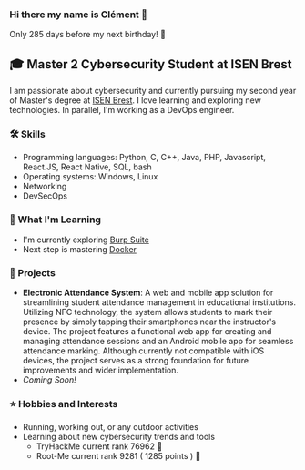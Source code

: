 ### Hi there my name is Clément 👋

Only 285 days before my next birthday! 🎂

## 🎓 Master 2 Cybersecurity Student at ISEN Brest

I am passionate about cybersecurity and currently pursuing my second year of Master's degree at [ISEN Brest](https://isen-brest.fr/). I love learning and exploring new technologies.
In parallel, I'm working as a DevOps engineer.

### 🛠️ Skills

- Programming languages: Python, C, C++, Java, PHP, Javascript, React.JS, React Native, SQL, bash
- Operating systems: Windows, Linux
- Networking
- DevSecOps

### 🌱 What I'm Learning

- I'm currently exploring [Burp Suite](https://portswigger.net/burp)
- Next step is mastering [Docker](https://www.docker.com/)

### 📂 Projects

- **Electronic Attendance System**: A web and mobile app solution for streamlining student attendance management in educational institutions. Utilizing NFC technology, the system allows students to mark their presence by simply tapping their smartphones near the instructor's device. The project features a functional web app for creating and managing attendance sessions and an Android mobile app for seamless attendance marking. Although currently not compatible with iOS devices, the project serves as a strong foundation for future improvements and wider implementation.
- _Coming Soon!_

### ⭐ Hobbies and Interests

- Running, working out, or any outdoor activities
- Learning about new cybersecurity trends and tools
    - TryHackMe current rank 76962 🎉
    - Root-Me current rank 9281 ( 1285 points ) 🎉  
